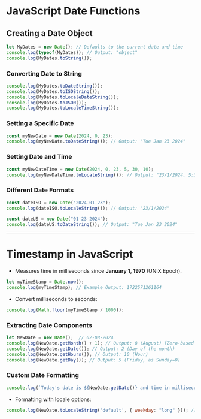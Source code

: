 

# JavaScript Date Functions

## Creating a Date Object

```js
let MyDates = new Date(); // Defaults to the current date and time
console.log(typeof(MyDates)); // Output: "object"
console.log(MyDates.toString());
```

### Converting Date to String

```js
console.log(MyDates.toDateString());
console.log(MyDates.toISOString());
console.log(MyDates.toLocaleDateString());
console.log(MyDates.toJSON());
console.log(MyDates.toLocaleTimeString());
```

### Setting a Specific Date

```js
const myNewDate = new Date(2024, 0, 23);
console.log(myNewDate.toDateString()); // Output: "Tue Jan 23 2024"
```

### Setting Date and Time

```js
const myNewDateTime = new Date(2024, 0, 23, 5, 30, 10);
console.log(myNewDateTime.toLocaleString()); // Output: "23/1/2024, 5:30:10 AM"
```

### Different Date Formats

```js
const dateISO = new Date("2024-01-23");
console.log(dateISO.toLocaleString()); // Output: "23/1/2024"

const dateUS = new Date("01-23-2024");
console.log(dateUS.toDateString()); // Output: "Tue Jan 23 2024"
```

---

# Timestamp in JavaScript

- Measures time in milliseconds since **January 1, 1970** (UNIX Epoch).

```js
let myTimeStamp = Date.now();
console.log(myTimeStamp); // Example Output: 1722571261164
```

- Convert milliseconds to seconds:

```js
console.log(Math.floor(myTimeStamp / 1000));
```

### Extracting Date Components

```js
let NewDate = new Date();  // 02-08-2024
console.log(NewDate.getMonth() + 1); // Output: 8 (August) [Zero-based index]
console.log(NewDate.getDate()); // Output: 2 (Day of the month)
console.log(NewDate.getHours()); // Output: 10 (Hour)
console.log(NewDate.getDay()); // Output: 5 (Friday, as Sunday=0)
```

### Custom Date Formatting

```js
console.log(`Today's date is ${NewDate.getDate()} and time in milliseconds is ${NewDate.getTime()}`);
```

- Formatting with locale options:

```js
console.log(NewDate.toLocaleString('default', { weekday: "long" })); // Output: "Friday"
```
